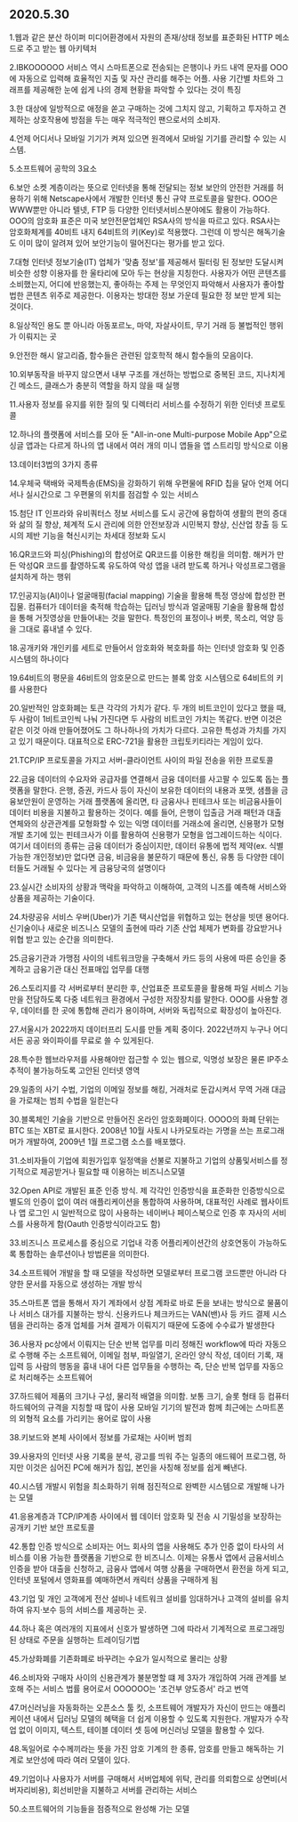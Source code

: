 ## 2020.5.30

1.웹과 같은 분산 하이퍼 미디어환경에서 자원의 존재/상태 정보를 표준화된  HTTP 메소드로 주고 받는 웹 아키텍처

2.IBKOOOOOO 서비스 역시 스마트폰으로 전송되는 은행이나 카드 내역 문자를 OOO에 자동으로 입력해 효율적인 지출 및 자산 관리를 해주는 어플. 사용 기간별 차트와 그래프를 제공해한 눈에 쉽게 나의 경제 현황을 파악할 수 있다는 것이 특징

3.한 대상에 일방적으로 애정을 쏟고 구매하는 것에 그치지 않고, 기획하고 투자하고 견제하는 상호작용에 방점을 두는 매우 적극적인 팬으로서의 소비자.

4.언제 어디서나 모바일 기기가 켜져 있으면 원격에서 모바일 기기를 관리할 수 있는 시스템.

5.소프트웨어 공학의 3요소

6.보안 소켓 계층이라는 뜻으로 인터넷을 통해 전달되는 정보 보안의 안전한 거래를 허용하기 위해 Netscape사에서 개발한 인터넷 통신 규약 프로토콜을 말한다. OOO은 WWW뿐만 아니라 텔넷, FTP 등 다양한 인터넷서비스분야에도 활용이 가능하다. OOO의 암호화 표준은 미국 보안전문업체인 RSA사의 방식을 따르고 있다. RSA사는 암호화체계를 40비트 내지 64비트의 키(Key)로 적용했다. 그런데 이 방식은 해독기술도 이미 많이 알려져 있어 보안기능이 떨어진다는 평가를 받고 있다.

7.대형 인터넷 정보기술(IT) 업체가 '맞춤 정보'를 제공해서 필터링 된 정보만 도달시켜 비슷한 성향 이용자를 한 울타리에 모아 두는 현상을 지칭한다. 사용자가 어떤 콘텐츠를 소비했는지, 어디에 반응했는지, 좋아하는 주제 는 무엇인지 파악해서 사용자가 좋아할 법한 콘텐츠 위주로 제공한다. 이용자는 방대한 정보 가운데 필요한 정 보만 받게 되는 것이다.

8.일상적인 용도 뿐 아니라 아동포르노, 마약, 자살사이트, 무기 거래 등 불법적인 행위가 이뤄지는 곳 

9.안전한 해시 알고리즘, 함수들은 관련된 암호학적 해시 함수들의 모음이다.

10.외부동작을 바꾸지 않으면서 내부 구조를 개선하는 방법으로 중복된 코드, 지나치게 긴 메소드, 클래스가 충분히 역할을 하지 않을 때 실행

11.사용자 정보를 유지를 위한 질의 및 디렉터리 서비스를 수정하기 위한 인터넷 프로토콜

12.하나의 플랫폼에 서비스를 모아 둔 "All-in-one Multi-purpose Mobile App"으로 싱글 앱과는 다르게 하나의 앱 내에서 여러 개의 미니 앱들을 앱 스트리밍 방식으로 이용

13.데이터3법의 3가지 종류

14.우체국 택배와 국제특송(EMS)을 강화하기 위해 우편물에 RFID 칩을 달아 언제 어디서나 실시간으로 그 우편물의 위치를 점검할 수 있는 서비스

15.첨단 IT 인프라와 유비쿼터스 정보 서비스를 도시 공간에 융합하여 생활의 편의 증대와 삶의 질 향상, 체계적 도시 관리에 의한 안전보장과 시민복지 향상, 신산업 창출 등 도시의 제반 기능을 혁신시키는 차세대 정보화 도시

16.QR코드와 피싱(Phishing)의 합성어로 QR코드를 이용한 해킹을 의미함. 해커가 만든 악성QR 코드를 촬영하도록 유도하여 악성 앱을 내려 받도록 하거나 악성프로그램을 설치하게 하는 행위

17.인공지능(AI)이나 얼굴매핑(facial mapping) 기술을 활용해 특정 영상에 합성한 편집물. 컴퓨터가 데이터을 축적해 학습하는 딥러닝 방식과 얼굴매핑 기술을 활용해 합성을 통해 거짓영상을 만들어내는 것을 말한다. 특정인의 표정이나 버릇, 목소리, 억양 등을 그대로 흉내낼 수 있다.

18.공개키와 개인키를 세트로 만들어서 암호화와 복호화를 하는 인터넷 암호화 및 인증 시스템의 하나이다

19.64비트의 평문을 46비트의 암호문으로 만드는 블록 암호 시스템으로 64비트의 키를 사용한다

20.일반적인 암호화폐는 토큰 각각의 가치가 같다. 두 개의 비트코인이 있다고 했을 때, 두 사람이 1비트코인씩 나눠 가진다면 두 사람의 비트코인 가치는 똑같다. 반면 이것은 같은 이것 아래 만들어졌어도 그 하나하나의 가치가 다르다. 고유한 특성과 가치를 가지고 있기 때문이다. 대표적으로 ERC-721을 활용한 크립토키티라는 게임이 있다.

21.TCP/IP 프로토콜을 가지고 서버-클라이언트 사이의 파일 전송을 위한 프로토콜

22.금융 데이터의 수요자와 공급자를 연결해서 금융 데이터를 사고팔 수 있도록 돕는 플랫폼을 말한다. 은행, 증권, 카드사 등이 자신이 보유한 데이터의 내용과 포맷, 샘플을 금융보안원이 운영하는 거래 플랫폼에 올리면, 타 금융사나 핀테크사 또는 비금융사들이 데이터 비용을 지불하고 활용하는 것이다. 예를 들어, 은행이 입출금 거래 패턴과 대출 연체와의 상관관계를 모형화할 수 있는 익명 데이터를 거래소에 올리면, 신용평가 모형 개발 초기에 있는 핀테크사가 이를 활용하여 신용평가 모형을 업그레이드하는 식이다. 여기서 데이터의 종류는 금융 데이터가 중심이지만, 데이터 유통에 법적 제약(ex. 식별 가능한 개인정보)만 없다면 금융, 비금융을 불문하기 때문에 통신, 유통 등 다양한 데이터들도 거래될 수 있다는 게 금융당국의 설명이다

23.실시간 소비자의 상황과 맥락을 파악하고 이해하여, 고객의 니즈를 예측해 서비스와 상품을 제공하는 기술이다.

24.차량공유 서비스 우버(Uber)가 기존 택시산업을 위협하고 있는 현상을 빗댄 용어다. 신기술이나 새로운 비즈니스 모델의 출현에 따라 기존 산업 체제가 변화를 강요받거나 위협 받고 있는 순간을 의미한다.

25.금융기관과 가맹점 사이의 네트워크망을 구축해서 카드 등의 사용에 따른 승인을 중계하고 금융기관 대신 전표매입 업무를 대행

26.스토리지를 각 서버로부터 분리한 후, 산업표준 프로토콜을 활용해 파일 서비스 기능만을 전담하도록 다중 네트워크 환경에서 구성한 저장장치를 말한다. OOO를 사용할 경우, 데이터를 한 곳에 통합해 관리가 용이하며, 서버와 독립적으로 확장성이 높아진다. 

27.서울시가 2022까지 데이터프리 도시를 만들 계획 중이다. 2022년까지 누구나 어디서든 공공 와이파이를 무료로 쓸 수 있게된다.

28.특수한 웹브라우저를 사용해야만 접근할 수 있는 웹으로, 익명성 보장은 물론 IP주소 추적이 불가능하도록 고안된 인터넷 영역

29.일종의 사기 수법, 기업의 이메일 정보를 해킹, 거래처로 둔갑시켜서 무역 거래 대금을 가로채는 범죄 수법을 일컫는다

30.블록체인 기술을 기반으로 만들어진 온라인 암호화폐이다. OOOO의 화폐 단위는 BTC 또는 XBT로 표시한다. 2008년 10월 사토시 나카모토라는 가명을 쓰는 프로그래머가 개발하여, 2009년 1월 프로그램 소스를 배포했다.

31.소비자들이 기업에 회원가입후 일정액을 선불로 지불하고 기업의 상품및서비스를 정기적으로 제공받거나 필요할 때 이용하는 비즈니스모델

32.Open API로 개발된 표준 인증 방식. 제 각각인 인증방식을 표준화한 인증방식으로 별도의 인증이 없이 여러 애플리케이션을 통합하여 사용하며, 대표적인 사례로 웹사이트나 앱 로그인 시 일반적으로 많이 사용하는 네이버나 페이스북으로 인증 후 자사의 서비스를 사용하게 함(Oauth 인증방식이라고도 함)

33.비즈니스 프로세스를 중심으로 기업내 각종 어플리케이션간의 상호연동이 가능하도록 통합하는 솔루션이나 방법론을 의미한다.

34.소프트웨어 개발을 할 때 모델을 작성하면 모델로부터 프로그램 코드뿐만 아니라 다양한 문서를 자동으로 생성하는 개발 방식

35.스마트폰 앱을 통해서 자기 계좌에서 상점 계좌로 바로 돈을 보내는 방식으로 물품이나 서비스 대가를 지불하는 방식. 신용카드나 체크카드는 VAN(밴)사 등 카드 결제 시스템을 관리하는 중개 업체를 거쳐 결제가 이뤄지기 때문에 도중에 수수료가 발생한다

36.사용자 pc상에서 이뤄지는 단순 반복 업무를 미리 정해진 workflow에 따라 자동으로 수행해 주는 소프트웨어, 이메일 첨부, 파일열기, 온라인 양식 작성, 데이터 기록, 재입력 등 사람의 행동을 흉내 내어 다른 업무들을 수행하는 즉, 단순 반복 업무를 자동으로 처리해주는 소프트웨어

37.하드웨어 제품의 크기나 구성, 물리적 배열을 의미함. 보통 크기, 슬롯 형태 등 컴퓨터 하드웨어의 규격을 지칭할 때 많이 사용 모바일 기기의 발전과 함께 최근에는 스마트폰의 외형적 요소를 가리키는 용어로 많이 사용

38.키보드와 본체 사이에서 정보를 가로채는 사이버 범죄

39.사용자의 인터넷 사용 기록을 분석, 광고를 띄워 주는 일종의 애드웨어 프로그램, 하지만 이것은 심어진 PC에 해커가 침입, 본인을 사칭해 정보를 쉽게 빼낸다.

40.시스템 개발시 위험을 최소화하기 위해 점진적으로 완벽한 시스템으로 개발해 나가는 모델

41.응용계층과 TCP/IP계층 사이에서 웹 데이터 암호화 및 전송 시 기밀성을 보장하는 공개키 기반 보안 프로토콜

42.통합 인증 방식으로 소비자는 어느 회사의 앱을 사용해도 추가 인증 없이 타사의 서비스를 이용 가능한 플랫폼을 기반으로 한 비즈니스. 이제는 유통사 앱에서 금융서비스 인증을 받아 대출을 신청하고, 금융사 앱에서 여행 상품을 구매하면서 환전을 하게 되고, 인터넷 포털에서 영화표를 예매하면서 캐릭터 상품을 구매하게 됨

43.기업 및 개인 고객에게 전산 설비나 네트워크 설비를 임대하거나 고객의 설비를 유치하여 유지·보수 등의 서비스를 제공하는 곳.

44.하나 혹은 여러개의 지표에서 신호가 발생하면 그에 따라서 기계적으로 프로그래밍된 상태로 주문을 실행하는 트레이딩기법

45.가상화폐를 기존화폐로 바꾸려는 수요가 일시적으로 몰리는 상황

46.소비자와 구매자 사이의 신용관계가 불분명할 떄 제 3자가 개입하여 거래 관계를 보호해 주는 서비스 법률 용어로서 OOOOOO는 '조건부 양도증서' 라고 번역

47.머신러닝을 자동화하는 오픈소스 툴 킷, 소프트웨어 개발자가 자신이 만드는 애플리케이션 내에서 딥러닝 모델의 혜택을 더 쉽게 이용할 수 있도록 지원한다. 개발자가 수작업 없이 이미지, 텍스트, 테이블 데이터 셋 등에 머신러닝 모델을 활용할 수 있다.

48.독일어로 수수께끼라는 뜻을 가진 암호 기계의 한 종류, 암호를 만들고 해독하는 기계로 보안성에 따라 여러 모델이 있다.

49.기업이나 사용자가 서버를 구매해서 서버업체에 위탁, 관리를 의뢰함으로 상면비(서버자리비용), 회선비만을 지불하고 서버를 관리하는 서비스

50.소프트웨어의 기능들을 점증적으로 완성해 가는 모델